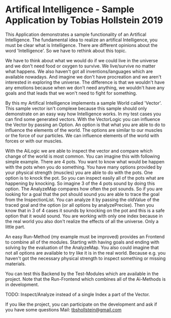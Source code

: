 # Artifical Intelligence - Sample Application by Tobias Hollstein 2019

This Application demonstrates a sample functionality of an Artifical Intelligence.
The fundamental idea to realize an artifical Intelligence, you must be clear what is Intelligence.
There are different opinions about the word 'Intelligence'. So we have to rethink about this topic.

We have to think about what we would do if we could live in the universe and we don't need food or oxygen to survive.
We live/survive no matter what happens. We also haven't got all inventions/languages which are available nowadays.
And imagine we don't have procreation and we aren't interested in exploring the universe.
The difference is that we wouldn't have any emotions because when we don't need anything,
we wouldn't have any goals and that leads that we won't need to fight for something.

By this my Artifical Intelligence implements a sample World called 'Vector'.
This sample vector isn't complexe because this sample should only demonstrate on an easy way how Intelligence works.
In my test cases you can find some generated vectors.
With the VectorLogic you can influence the Vector by passing an Option.
An option is that what you are able to do to influence the elements of the world.
The options are similar to our muscles or the force of our particles.
We can influence elements of the world with forces or with our muscles.

With the AiLogic we are able to inspect the vector and compare which change of the world is most common.
You can imagine this with following simple example.
There are 4 pots. You want to know what would be happen with the pots when you do something.
You have many options provided by your physical strength (muscles) you are able to do with the pots.
One option is to knock the pot. So you can inspect easily all of the pots what are happening by knocking.
So imagine 3 of the 4 pots sound by doing this option.
The AnalyzeMap compares how often the pot sounds.
So if you are looking for a goal that the pot should sound you are able to trace the goal from the InspectionList.
You can analyze it by passing the oldValue of the traced goal and the option (or all options by analyzePrecise).
Then you know that in 3 of 4 cases it sounds by knocking on the pot and this is a safe option that it would sound.
You are working with only one index because in the real world you also don't realize the effects of all the universe.
Only a little part.

An easy Run-Method (my example must be improved) provides an Frontend to combine all of the modules.
Starting with having goals and ending with solving by the evaluation of the AnalyzeMap.
You also could imagine that not all options are available to try like it is in the real world.
Because e.g. you haven't got the necessary physical strength to inspect something or missing materials.

You can test this Backend by the Test-Modules which are available in the project.
Note that the Run-Frontend which combines all of the Ai-Methods is in development.

TODO: Inspect/Analyze instead of a single Index a part of the Vector.

If you like the project, you can participate on the development and ask if you have some questions
Mail: tbshollstein@gmail.com
